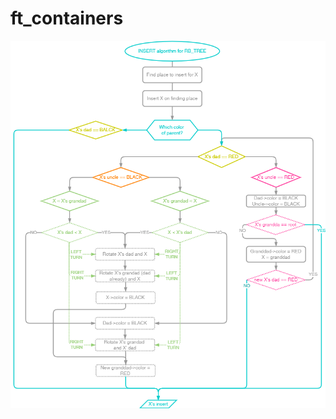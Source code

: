 # ft_containers
![Image alt](https://github.com/0LinaSt0/ft_containers/raw/root/illustrations/Insert_to_RB_TREE.png)
